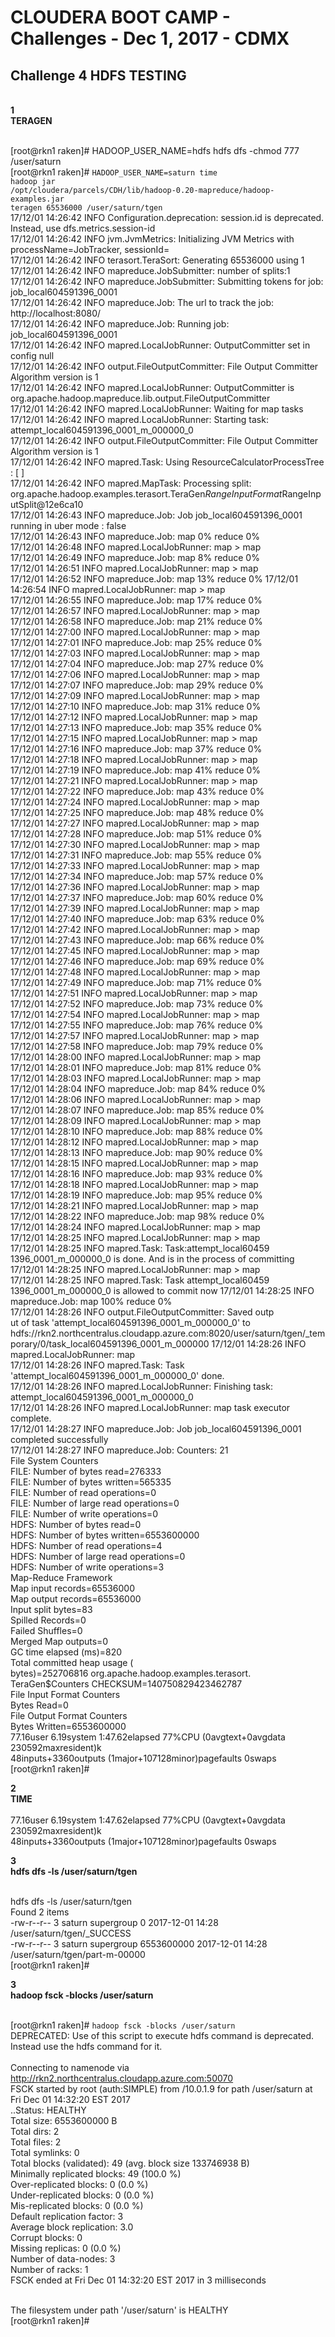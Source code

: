 <h1>CLOUDERA BOOT CAMP - Challenges - Dec 1, 2017 - CDMX</h1>

<h2>Challenge 4 HDFS TESTING</h2>

<br>
<b>1</b><br>
<b>TERAGEN</b><br>
<br>

[root@rkn1 raken]# HADOOP_USER_NAME=hdfs hdfs dfs -chmod 777 /user/saturn<br>
[root@rkn1 raken]# <CODE>HADOOP_USER_NAME=saturn time hadoop jar /opt/cloudera/parcels/CDH/lib/hadoop-0.20-mapreduce/hadoop-examples.jar teragen 65536000 /user/saturn/tgen</code><br>
17/12/01 14:26:42 INFO Configuration.deprecation: session.id is deprecated. Instead, use dfs.metrics.session-id<br>
17/12/01 14:26:42 INFO jvm.JvmMetrics: Initializing JVM Metrics with processName=JobTracker, sessionId=<br>
17/12/01 14:26:42 INFO terasort.TeraSort: Generating 65536000 using 1<br>
17/12/01 14:26:42 INFO mapreduce.JobSubmitter: number of splits:1<br>
17/12/01 14:26:42 INFO mapreduce.JobSubmitter: Submitting tokens for job: job_local604591396_0001<br>
17/12/01 14:26:42 INFO mapreduce.Job: The url to track the job: http://localhost:8080/<br>
17/12/01 14:26:42 INFO mapreduce.Job: Running job: job_local604591396_0001<br>
17/12/01 14:26:42 INFO mapred.LocalJobRunner: OutputCommitter set in config null<br>
17/12/01 14:26:42 INFO output.FileOutputCommitter: File Output Committer Algorithm version is 1<br>
17/12/01 14:26:42 INFO mapred.LocalJobRunner: OutputCommitter is org.apache.hadoop.mapreduce.lib.output.FileOutputCommitter<br>
17/12/01 14:26:42 INFO mapred.LocalJobRunner: Waiting for map tasks<br>
17/12/01 14:26:42 INFO mapred.LocalJobRunner: Starting task: attempt_local604591396_0001_m_000000_0<br>
17/12/01 14:26:42 INFO output.FileOutputCommitter: File Output Committer Algorithm version is 1<br>
17/12/01 14:26:42 INFO mapred.Task:  Using ResourceCalculatorProcessTree : [ ]<br>
17/12/01 14:26:42 INFO mapred.MapTask: Processing split: org.apache.hadoop.examples.terasort.TeraGen$RangeInputFormat$RangeInputSplit@12e6ca10<br>
17/12/01 14:26:43 INFO mapreduce.Job: Job job_local604591396_0001 running in uber mode : false<br>
17/12/01 14:26:43 INFO mapreduce.Job:  map 0% reduce 0%<br>
17/12/01 14:26:48 INFO mapred.LocalJobRunner: map > map<br>
17/12/01 14:26:49 INFO mapreduce.Job:  map 8% reduce 0%<br>
17/12/01 14:26:51 INFO mapred.LocalJobRunner: map > map<br>
17/12/01 14:26:52 INFO mapreduce.Job:  map 13% reduce 0%
17/12/01 14:26:54 INFO mapred.LocalJobRunner: map > map<br>
17/12/01 14:26:55 INFO mapreduce.Job:  map 17% reduce 0%<br>
17/12/01 14:26:57 INFO mapred.LocalJobRunner: map > map<br>
17/12/01 14:26:58 INFO mapreduce.Job:  map 21% reduce 0%<br>
17/12/01 14:27:00 INFO mapred.LocalJobRunner: map > map<br>
17/12/01 14:27:01 INFO mapreduce.Job:  map 25% reduce 0%<br>
17/12/01 14:27:03 INFO mapred.LocalJobRunner: map > map<br>
17/12/01 14:27:04 INFO mapreduce.Job:  map 27% reduce 0%<br>
17/12/01 14:27:06 INFO mapred.LocalJobRunner: map > map<br>
17/12/01 14:27:07 INFO mapreduce.Job:  map 29% reduce 0%<br>
17/12/01 14:27:09 INFO mapred.LocalJobRunner: map > map<br>
17/12/01 14:27:10 INFO mapreduce.Job:  map 31% reduce 0%<br>
17/12/01 14:27:12 INFO mapred.LocalJobRunner: map > map<br>
17/12/01 14:27:13 INFO mapreduce.Job:  map 35% reduce 0%<br>
17/12/01 14:27:15 INFO mapred.LocalJobRunner: map > map<br>
17/12/01 14:27:16 INFO mapreduce.Job:  map 37% reduce 0%<br>
17/12/01 14:27:18 INFO mapred.LocalJobRunner: map > map<br>
17/12/01 14:27:19 INFO mapreduce.Job:  map 41% reduce 0%<br>
17/12/01 14:27:21 INFO mapred.LocalJobRunner: map > map<br>
17/12/01 14:27:22 INFO mapreduce.Job:  map 43% reduce 0%<br>
17/12/01 14:27:24 INFO mapred.LocalJobRunner: map > map<br>
17/12/01 14:27:25 INFO mapreduce.Job:  map 48% reduce 0%<br>
17/12/01 14:27:27 INFO mapred.LocalJobRunner: map > map<br>
17/12/01 14:27:28 INFO mapreduce.Job:  map 51% reduce 0%<br>
17/12/01 14:27:30 INFO mapred.LocalJobRunner: map > map<br>
17/12/01 14:27:31 INFO mapreduce.Job:  map 55% reduce 0%<br>
17/12/01 14:27:33 INFO mapred.LocalJobRunner: map > map<br>
17/12/01 14:27:34 INFO mapreduce.Job:  map 57% reduce 0%<br>
17/12/01 14:27:36 INFO mapred.LocalJobRunner: map > map<br>
17/12/01 14:27:37 INFO mapreduce.Job:  map 60% reduce 0%<br>
17/12/01 14:27:39 INFO mapred.LocalJobRunner: map > map<br>
17/12/01 14:27:40 INFO mapreduce.Job:  map 63% reduce 0%<br>
17/12/01 14:27:42 INFO mapred.LocalJobRunner: map > map<br>
17/12/01 14:27:43 INFO mapreduce.Job:  map 66% reduce 0%<br>
17/12/01 14:27:45 INFO mapred.LocalJobRunner: map > map<br>
17/12/01 14:27:46 INFO mapreduce.Job:  map 69% reduce 0%<br>
17/12/01 14:27:48 INFO mapred.LocalJobRunner: map > map<br>
17/12/01 14:27:49 INFO mapreduce.Job:  map 71% reduce 0%<br>
17/12/01 14:27:51 INFO mapred.LocalJobRunner: map > map<br>
17/12/01 14:27:52 INFO mapreduce.Job:  map 73% reduce 0%<br>
17/12/01 14:27:54 INFO mapred.LocalJobRunner: map > map<br>
17/12/01 14:27:55 INFO mapreduce.Job:  map 76% reduce 0%<br>
17/12/01 14:27:57 INFO mapred.LocalJobRunner: map > map<br>
17/12/01 14:27:58 INFO mapreduce.Job:  map 79% reduce 0%<br>
17/12/01 14:28:00 INFO mapred.LocalJobRunner: map > map<br>
17/12/01 14:28:01 INFO mapreduce.Job:  map 81% reduce 0%<br>
17/12/01 14:28:03 INFO mapred.LocalJobRunner: map > map<br>
17/12/01 14:28:04 INFO mapreduce.Job:  map 84% reduce 0%<br>
17/12/01 14:28:06 INFO mapred.LocalJobRunner: map > map<br>
17/12/01 14:28:07 INFO mapreduce.Job:  map 85% reduce 0%<br>
17/12/01 14:28:09 INFO mapred.LocalJobRunner: map > map<br>
17/12/01 14:28:10 INFO mapreduce.Job:  map 88% reduce 0%<br>
17/12/01 14:28:12 INFO mapred.LocalJobRunner: map > map<br>
17/12/01 14:28:13 INFO mapreduce.Job:  map 90% reduce 0%<br>
17/12/01 14:28:15 INFO mapred.LocalJobRunner: map > map<br>
17/12/01 14:28:16 INFO mapreduce.Job:  map 93% reduce 0%<br>
17/12/01 14:28:18 INFO mapred.LocalJobRunner: map > map<br>
17/12/01 14:28:19 INFO mapreduce.Job:  map 95% reduce 0%<br>
17/12/01 14:28:21 INFO mapred.LocalJobRunner: map > map<br>
17/12/01 14:28:22 INFO mapreduce.Job:  map 98% reduce 0%<br>
17/12/01 14:28:24 INFO mapred.LocalJobRunner: map > map<br>
17/12/01 14:28:25 INFO mapred.LocalJobRunner: map > map<br>
17/12/01 14:28:25 INFO mapred.Task: Task:attempt_local60459<br>1396_0001_m_000000_0 is done. And is in the process of committing
17/12/01 14:28:25 INFO mapred.LocalJobRunner: map > map<br>
17/12/01 14:28:25 INFO mapred.Task: Task attempt_local60459<br>1396_0001_m_000000_0 is allowed to commit now
17/12/01 14:28:25 INFO mapreduce.Job:  map 100% reduce 0%<br>
17/12/01 14:28:26 INFO output.FileOutputCommitter: Saved outp<br>ut of task 'attempt_local604591396_0001_m_000000_0' to hdfs://rkn2.northcentralus.cloudapp.azure.com:8020/user/saturn/tgen/_temporary/0/task_local604591396_0001_m_000000
17/12/01 14:28:26 INFO mapred.LocalJobRunner: map<br>
17/12/01 14:28:26 INFO mapred.Task: Task 'attempt_local604591396_0001_m_000000_0' done.<br>
17/12/01 14:28:26 INFO mapred.LocalJobRunner: Finishing task: attempt_local604591396_0001_m_000000_0<br>
17/12/01 14:28:26 INFO mapred.LocalJobRunner: map task executor complete.<br>
17/12/01 14:28:27 INFO mapreduce.Job: Job job_local604591396_0001 completed successfully<br>
17/12/01 14:28:27 INFO mapreduce.Job: Counters: 21<br>
	File System Counters<br>
		FILE: Number of bytes read=276333<br>
		FILE: Number of bytes written=565335<br>
		FILE: Number of read operations=0<br>
		FILE: Number of large read operations=0<br>
		FILE: Number of write operations=0<br>
		HDFS: Number of bytes read=0<br>
		HDFS: Number of bytes written=6553600000<br>
		HDFS: Number of read operations=4<br>
		HDFS: Number of large read operations=0<br>
		HDFS: Number of write operations=3<br>
	Map-Reduce Framework<br>
		Map input records=65536000<br>
		Map output records=65536000<br>
		Input split bytes=83<br>
		Spilled Records=0<br>
		Failed Shuffles=0<br>
		Merged Map outputs=0<br>
		GC time elapsed (ms)=820<br>
		Total committed heap usage (<br>bytes)=252706816
	org.apache.hadoop.examples.terasort.<br>TeraGen$Counters
		CHECKSUM=140750829423462787<br>
	File Input Format Counters <br>
		Bytes Read=0<br>
	File Output Format Counters <br>
		Bytes Written=6553600000<br>
77.16user 6.19system 1:47.62elapsed 77%CPU (0avgtext+0avgdata 230592maxresident)k<br>
48inputs+3360outputs (1major+107128minor)pagefaults 0swaps<br>
[root@rkn1 raken]# <br>


<b>2</b><br>
<b>TIME</b><br>
<br>
77.16user 6.19system 1:47.62elapsed 77%CPU (0avgtext+0avgdata 230592maxresident)k<br>
48inputs+3360outputs (1major+107128minor)pagefaults 0swaps<br>

<b>3</b><br>
<b>hdfs dfs -ls /user/saturn/tgen</b><br>
<br>

 hdfs dfs -ls /user/saturn/tgen<br>
Found 2 items<br>
-rw-r--r--   3 saturn supergroup          0 2017-12-01 14:28 /user/saturn/tgen/_SUCCESS<br>
-rw-r--r--   3 saturn supergroup 6553600000 2017-12-01 14:28 /user/saturn/tgen/part-m-00000<br>
[root@rkn1 raken]# <br>


<b>3</b><br>
<b>hadoop fsck -blocks /user/saturn</b><br>
<br>

[root@rkn1 raken]# <code>hadoop fsck -blocks /user/saturn</code><br>
DEPRECATED: Use of this script to execute hdfs command is deprecated.<br>
Instead use the hdfs command for it.<br>
<br>
Connecting to namenode via http://rkn2.northcentralus.cloudapp.azure.com:50070<br>
FSCK started by root (auth:SIMPLE) from /10.0.1.9 for path /user/saturn at Fri Dec 01 14:32:20 EST 2017<br>
..Status: HEALTHY<br>
 Total size:	6553600000 B<br>
 Total dirs:	2<br>
 Total files:	2<br>
 Total symlinks:		0<br>
 Total blocks (validated):	49 (avg. block size 133746938 B)<br>
 Minimally replicated blocks:	49 (100.0 %)<br>
 Over-replicated blocks:	0 (0.0 %)<br>
 Under-replicated blocks:	0 (0.0 %)<br>
 Mis-replicated blocks:		0 (0.0 %)<br>
 Default replication factor:	3<br>
 Average block replication:	3.0<br>
 Corrupt blocks:		0<br>
 Missing replicas:		0 (0.0 %)<br>
 Number of data-nodes:		3<br>
 Number of racks:		1<br>
FSCK ended at Fri Dec 01 14:32:20 EST 2017 in 3 milliseconds<br>
<br>

The filesystem under path '/user/saturn' is HEALTHY<br>
[root@rkn1 raken]# <br>

 
